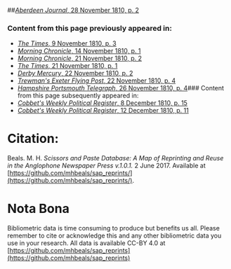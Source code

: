 ##[*Aberdeen Journal*, 28 November 1810, p. 2](https://mhbeals.github.io/sap_html/Aberdeen-Journal/Aberdeen-Journal-28-November-1810-p-2)

### Content from this page previously appeared in:
+ [*The Times*, 9 November 1810, p. 3](https://mhbeals.github.io/sap_html/The-Times/The-Times-9-November-1810-p-3)
+ [*Morning Chronicle*, 14 November 1810, p. 1](https://mhbeals.github.io/sap_html/Morning-Chronicle/Morning-Chronicle-14-November-1810-p-1)
+ [*Morning Chronicle*, 21 November 1810, p. 2](https://mhbeals.github.io/sap_html/Morning-Chronicle/Morning-Chronicle-21-November-1810-p-2)
+ [*The Times*, 21 November 1810, p. 1](https://mhbeals.github.io/sap_html/The-Times/The-Times-21-November-1810-p-1)
+ [*Derby Mercury*, 22 November 1810, p. 2](https://mhbeals.github.io/sap_html/Derby-Mercury/Derby-Mercury-22-November-1810-p-2)
+ [*Trewman's Exeter Flying Post*, 22 November 1810, p. 4](https://mhbeals.github.io/sap_html/Trewman's-Exeter-Flying-Post/Trewman's-Exeter-Flying-Post-22-November-1810-p-4)
+ [*Hampshire Portsmouth Telegraph*, 26 November 1810, p. 4](https://mhbeals.github.io/sap_html/Hampshire-Portsmouth-Telegraph/Hampshire-Portsmouth-Telegraph-26-November-1810-p-4)### Content from this page subsequently appeared in:
+ [*Cobbet's Weekly Political Register*, 8 December 1810, p. 15](https://mhbeals.github.io/sap_html/Cobbet's-Weekly-Political-Register/Cobbet's-Weekly-Political-Register-8-December-1810-p-15)
+ [*Cobbet's Weekly Political Register*, 12 December 1810, p. 11](https://mhbeals.github.io/sap_html/Cobbet's-Weekly-Political-Register/Cobbet's-Weekly-Political-Register-12-December-1810-p-11)
                    
# Citation: 

Beals. M. H. *Scissors and Paste Database: A Map of Reprinting and Reuse in the Anglophone Newspaper Press v.1.0.1.* 2 June 2017. Available at [https://github.com/mhbeals/sap_reprints/](https://github.com/mhbeals/sap_reprints/). 
                    
# Nota Bona

Bibliometric data is time consuming to produce but benefits us all. Please remember to cite or acknowledge this and any other bibliometric data you use in your research. All data is available CC-BY 4.0 at [https://github.com/mhbeals/sap_reprints](https://github.com/mhbeals/sap_reprints)